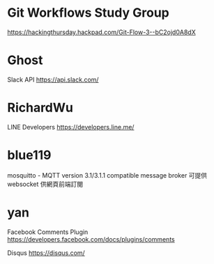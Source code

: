 


# Git Workflows Study Group

<https://hackingthursday.hackpad.com/Git-Flow-3--bC2ojd0A8dX>  

# Ghost

Slack API
<https://api.slack.com/>  

# RichardWu

LINE Developers
<https://developers.line.me/>  

# blue119

mosquitto - MQTT version 3.1/3.1.1 compatible message broker
可提供 websocket 供網頁前端訂閱

# yan

Facebook Comments Plugin
<https://developers.facebook.com/docs/plugins/comments>  

Disqus
<https://disqus.com/>  